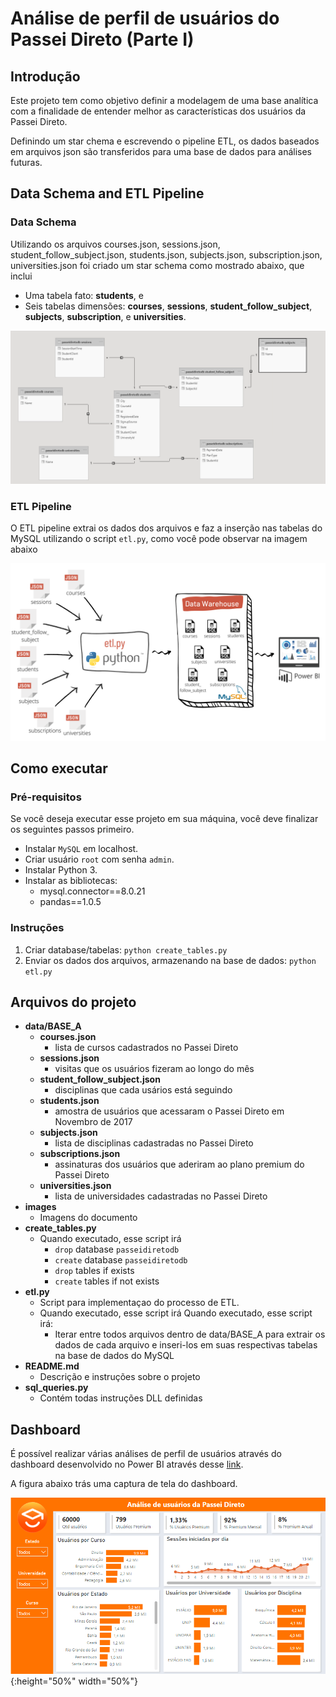 # Análise de perfil de usuários do Passei Direto (Parte I)

## Introdução

Este projeto tem como objetivo definir a modelagem de uma base analítica com a finalidade de entender melhor as características dos usuários da Passei Direto.

Definindo um star chema e escrevendo o pipeline ETL, os dados baseados em arquivos json são transferidos para uma base de dados para análises futuras. 

## Data Schema and ETL Pipeline

### Data Schema


Utilizando os arquivos courses.json, sessions.json, student_follow_subject.json, students.json, subjects.json, subscription.json, universities.json foi criado um star schema como mostrado abaixo, que inclui

- Uma tabela fato: **students**, e 
- Seis tabelas dimensões: **courses**, **sessions**, **student_follow_subject**, **subjects**, **subscription**, e **universities**.

![Star Schema](images/star_schema.png)

### ETL Pipeline

O ETL pipeline extrai os dados dos arquivos e faz a inserção nas tabelas do MySQL utilizando o script `etl.py`, como você pode observar na imagem abaixo

![Pipeline ETL](images/Pipeline_ETL_PasseiDireto.png)

## Como executar

### Pré-requisitos

Se você deseja executar esse projeto em sua máquina, você deve finalizar os seguintes passos primeiro.

- Instalar `MySQL` em localhost.
- Criar usuário `root` com senha `admin`.
- Instalar Python 3.
- Instalar as bibliotecas:
  - mysql.connector==8.0.21
  - pandas==1.0.5


### Instruções

1. Criar database/tabelas: `python create_tables.py`
2. Enviar os dados dos arquivos, armazenando na base de dados: `python etl.py`

## Arquivos do projeto

- **data/BASE_A**
  - **courses.json**
    - lista de cursos cadastrados no Passei Direto
  - **sessions.json**
    - visitas que os usuários fizeram ao longo do mês
  - **student_follow_subject.json**
    - disciplinas que cada usários está seguindo
  - **students.json**
    - amostra de usuários que acessaram o Passei Direto em Novembro de 2017
  - **subjects.json**
    - lista de disciplinas cadastradas no Passei Direto
  - **subscriptions.json**
    - assinaturas dos usuários que aderiram ao plano premium do Passei Direto
  - **universities.json**
    - lista de universidades cadastradas no Passei Direto
- **images**
  - Imagens do documento
- **create_tables.py**
  - Quando executado, esse script irá
    - `drop` database `passeidiretodb`
    - `create` database `passeidiretodb`
    - `drop` tables if exists
    - `create` tables if not exists
- **etl.py**
  - Script para implementaçao do processo de ETL.
  - Quando executado, esse script irá 
  Quando executado, esse script irá:
    - Iterar entre todos arquivos dentro de data/BASE_A para extrair os dados de cada arquivo e inseri-los em suas respectivas tabelas na base de dados do MySQL
- **README.md**
  - Descrição e instruções sobre o projeto
- **sql_queries.py**
  - Contém todas instruções DLL definidas

## Dashboard

É possível realizar várias análises de perfil de usuários através do dashboard desenvolvido no Power BI através desse [link](https://app.powerbi.com/view?r=eyJrIjoiNjdkMTgwOTMtMDIxZS00MDZiLWIyMDItYzU5MDczZTU4OWE1IiwidCI6ImYwMjAyMmRkLWI3YmYtNGU3OC04MjFjLWFmN2VlMjk2ZTgyNiJ9).

A figura abaixo trás uma captura de tela do dashboard.

![Dashboard](images/dashboard_pd.PNG){:height="50%" width="50%"}



